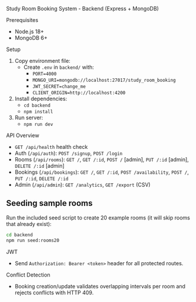 Study Room Booking System - Backend (Express + MongoDB)

Prerequisites
- Node.js 18+
- MongoDB 6+

Setup
1. Copy environment file:
   - Create `.env` in `backend/` with:
     - `PORT=4000`
     - `MONGO_URI=mongodb://localhost:27017/study_room_booking`
     - `JWT_SECRET=change_me`
     - `CLIENT_ORIGIN=http://localhost:4200`
2. Install dependencies:
   - `cd backend`
   - `npm install`
3. Run server:
   - `npm run dev`

API Overview
- `GET /api/health` health check
- Auth (`/api/auth`): `POST /signup`, `POST /login`
- Rooms (`/api/rooms`): `GET /`, `GET /:id`, `POST /` [admin], `PUT /:id` [admin], `DELETE /:id` [admin]
- Bookings (`/api/bookings`): `GET /`, `GET /:id`, `POST /availability`, `POST /`, `PUT /:id`, `DELETE /:id`
- Admin (`/api/admin`): `GET /analytics`, `GET /export` (CSV)

Seeding sample rooms
--------------------
Run the included seed script to create 20 example rooms (it will skip rooms that already exist):

```bash
cd backend
npm run seed:rooms20
```


JWT
- Send `Authorization: Bearer <token>` header for all protected routes.

Conflict Detection
- Booking creation/update validates overlapping intervals per room and rejects conflicts with HTTP 409.



